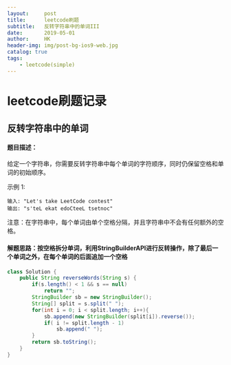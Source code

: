 ```yaml
---
layout:     post
title:      leetcode刷题
subtitle:   反转字符串中的单词III
date:       2019-05-01
author:     HK
header-img: img/post-bg-ios9-web.jpg
catalog: true
tags:
    - leetcode(simple)
---
```

# leetcode刷题记录
## 反转字符串中的单词

#### 题目描述：
给定一个字符串，你需要反转字符串中每个单词的字符顺序，同时仍保留空格和单词的初始顺序。

示例 1:

    输入: "Let's take LeetCode contest"
    输出: "s'teL ekat edoCteeL tsetnoc" 
注意：在字符串中，每个单词由单个空格分隔，并且字符串中不会有任何额外的空格。

#### 解题思路：按空格拆分单词，利用StringBuilderAPI进行反转操作，除了最后一个单词之外，在每个单词的后面追加一个空格
```java
class Solution {
    public String reverseWords(String s) {
        if(s.length() < 1 && s == null)
            return "";
        StringBuilder sb = new StringBuilder();
        String[] split = s.split(" ");
        for(int i = 0; i < split.length; i++){
            sb.append(new StringBuilder(split[i]).reverse());
            if( i != split.length - 1)
                sb.append(" ");
        }
        return sb.toString();
    }
}
```
